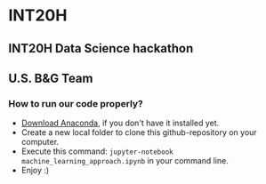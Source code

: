 # INT20H
## INT20H Data Science hackathon
## U.S. B&G Team

### How to run our code properly?
- [Download Anaconda](https://www.continuum.io/downloads), if you don't have it installed yet.
- Create a new local folder to clone this github-repository on your computer.
- Execute this command: `jupyter-notebook machine_learning_approach.ipynb` in your command line.
- Enjoy :)
